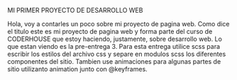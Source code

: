 MI PRIMER PROYECTO DE DESARROLLO WEB

Hola, voy a contarles un poco sobre mi proyecto de pagina web. Como dice el titulo este es mi proyecto de pagina web y forma parte del curso de CODERHOUSE que estoy haciendo, justamente, sobre desarrollo web.
Lo que estan viendo es la pre-entrega 3. Para esta entrega utilice scss para escribir los estilos del archivo css y separe en modulos scss los diferentes componentes del sitio. Tambien use animaciones para algunas partes de sitio utilizanto animation junto con @keyframes.
